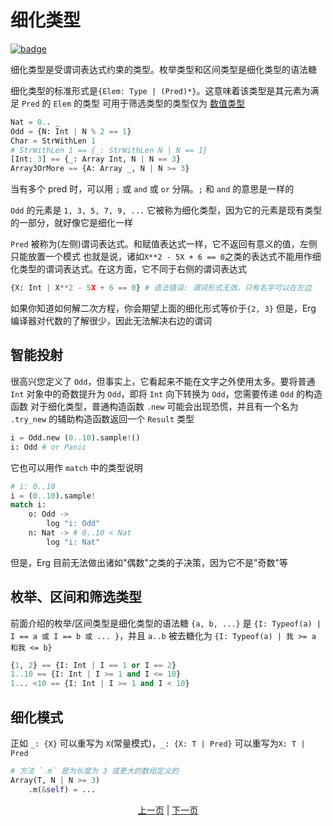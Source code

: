 # 细化类型

[![badge](https://img.shields.io/endpoint.svg?url=https%3A%2F%2Fgezf7g7pd5.execute-api.ap-northeast-1.amazonaws.com%2Fdefault%2Fsource_up_to_date%3Fowner%3Derg-lang%26repos%3Derg%26ref%3Dmain%26path%3Ddoc/EN/syntax/type/12_refinement.md%26commit_hash%3Dc248056b7e0273027b3c86fb912430bbde711941)](https://gezf7g7pd5.execute-api.ap-northeast-1.amazonaws.com/default/source_up_to_date?owner=erg-lang&repos=erg&ref=main&path=doc/EN/syntax/type/12_refinement.md&commit_hash=c248056b7e0273027b3c86fb912430bbde711941)

细化类型是受谓词表达式约束的类型。枚举类型和区间类型是细化类型的语法糖

细化类型的标准形式是`{Elem: Type | (Pred)*}`。这意味着该类型是其元素为满足 `Pred` 的 `Elem` 的类型
可用于筛选类型的类型仅为 [数值类型](./08_value.md)

```python
Nat = 0.. _
Odd = {N: Int | N % 2 == 1}
Char = StrWithLen 1
# StrWithLen 1 == {_: StrWithLen N | N == 1}
[Int; 3] == {_: Array Int, N | N == 3}
Array3OrMore == {A: Array _, N | N >= 3}
```

当有多个 pred 时，可以用 `;` 或 `and` 或 `or` 分隔。`;` 和 `and` 的意思是一样的

`Odd` 的元素是 `1, 3, 5, 7, 9, ...`
它被称为细化类型，因为它的元素是现有类型的一部分，就好像它是细化一样

`Pred` 被称为(左侧)谓词表达式。和赋值表达式一样，它不返回有意义的值，左侧只能放置一个模式
也就是说，诸如`X**2 - 5X + 6 == 0`之类的表达式不能用作细化类型的谓词表达式。在这方面，它不同于右侧的谓词表达式

```python
{X: Int | X**2 - 5X + 6 == 0} # 语法错误: 谓词形式无效。只有名字可以在左边
```

如果你知道如何解二次方程，你会期望上面的细化形式等价于`{2, 3}`
但是，Erg 编译器对代数的了解很少，因此无法解决右边的谓词

## 智能投射

很高兴您定义了 `Odd`，但事实上，它看起来不能在文字之外使用太多。要将普通 `Int` 对象中的奇数提升为 `Odd`，即将 `Int` 向下转换为 `Odd`，您需要传递 `Odd` 的构造函数
对于细化类型，普通构造函数 `.new` 可能会出现恐慌，并且有一个名为 `.try_new` 的辅助构造函数返回一个 `Result` 类型

```python
i = Odd.new (0..10).sample!()
i: Odd # or Panic
```

它也可以用作 `match` 中的类型说明

```python
# i: 0..10
i = (0..10).sample!
match i:
    o: Odd ->
        log "i: Odd"
    n: Nat -> # 0..10 < Nat
        log "i: Nat"
```

但是，Erg 目前无法做出诸如"偶数"之类的子决策，因为它不是"奇数"等

## 枚举、区间和筛选类型

前面介绍的枚举/区间类型是细化类型的语法糖
`{a, b, ...}` 是 `{I: Typeof(a) | I == a 或 I == b 或 ... }`，并且 `a..b` 被去糖化为 `{I: Typeof(a) | 我 >= a 和我 <= b}`

```python
{1, 2} == {I: Int | I == 1 or I == 2}
1..10 == {I: Int | I >= 1 and I <= 10}
1... <10 == {I: Int | I >= 1 and I < 10}
```

## 细化模式

正如 `_: {X}` 可以重写为 `X`(常量模式)，`_: {X: T | Pred}` 可以重写为`X: T | Pred`

```python
# 方法 `.m` 是为长度为 3 或更大的数组定义的
Array(T, N | N >= 3)
    .m(&self) = ...
```
<p align='center'>
    <a href='./11_enum.md'>上一页</a> | <a href='./13_algebraic.md'>下一页</a>
</p>
